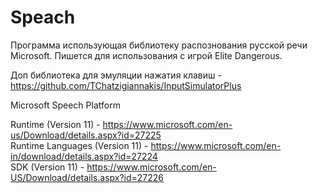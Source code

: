 # Speach
Программа использующая библиотеку распознования русской речи Microsoft.
Пишется для использования с игрой Elite Dangerous.

Доп библиотека для эмуляции нажатия клавиш - https://github.com/TChatzigiannakis/InputSimulatorPlus 

Microsoft Speech Platform

Runtime (Version 11) - https://www.microsoft.com/en-us/Download/details.aspx?id=27225             
Runtime Languages (Version 11) - https://www.microsoft.com/en-in/download/details.aspx?id=27224                                           
SDK (Version 11) - https://www.microsoft.com/en-US/Download/details.aspx?id=27226
